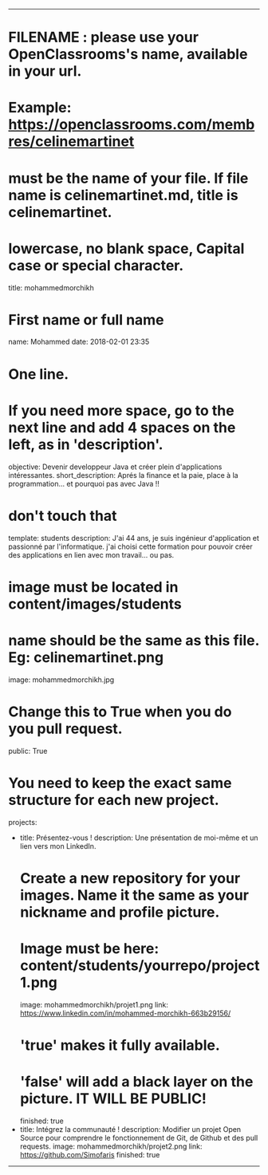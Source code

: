 ﻿---

# FILENAME : please use your OpenClassrooms's name, available in your url.
# Example: https://openclassrooms.com/membres/celinemartinet
# must be the name of your file. If file name is celinemartinet.md, title is celinemartinet.
# lowercase, no blank space, Capital case or special character.
title: mohammedmorchikh

# First name or full name
name: Mohammed
date: 2018-02-01 23:35

# One line.
# If you need more space, go to the next line and add 4 spaces on the left, as in 'description'.
objective: Devenir developpeur Java et créer plein d'applications intéressantes. 
short_description: Aprés la finance et la paie, place à la programmation... et pourquoi pas avec Java !!

# don't touch that
template: students
description:
     J'ai 44 ans, je suis ingénieur d'application et passionné par l'informatique.
    j'ai choisi cette formation pour pouvoir créer des applications en lien avec
    mon travail... ou pas.  
    

# image must be located in content/images/students
# name should be the same as this file. Eg: celinemartinet.png
image: mohammedmorchikh.jpg

# Change this to True when you do you pull request.
public: True

# You need to keep the exact same structure for each new project.
projects:
  - title: Présentez-vous !
    description: Une présentation de moi-même et un lien vers mon LinkedIn.
    # Create a new repository for your images. Name it the same as your nickname and profile picture.
    # Image must be here: content/students/yourrepo/project1.png
    image: mohammedmorchikh/projet1.png
    link: https://www.linkedin.com/in/mohammed-morchikh-663b29156/
    # 'true' makes it fully available.
    # 'false' will add a black layer on the picture. IT WILL BE PUBLIC!
    finished: true
  - title: Intégrez la communauté !
    description: Modifier un projet Open Source pour comprendre le fonctionnement de Git, de Github et des pull requests. 
    image: mohammedmorchikh/projet2.png
    link: https://github.com/Simofaris
    finished: true
	
---
